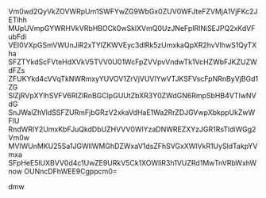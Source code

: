 Vm0wd2QyVkZOVWRpUm1SWFYwZG9WbGx0ZUV0WFJteFZVMjA1VjFKc2JETlhh
MUpUVmpGYWRHVkVRbHBOCk0wSklXVmQ0UzJNeFpIRlNiSEJPQ2xKdVFubFdi
VEI0VXpGSmVWUnJiR2xTYlZKWVEyc3dlRk5zUmxkaQpXR2hvVlhwS1QyTXha
SFZTYkdScFVteHdXVkV5TVV0U01WcFpZVVpvVndwTk1VcHZWbFJKZUZWdFZs
ZFUKYkd4cVVqTkNWRmxyYUVOV1ZrVjVUVlYwVTJKSFVscFpNRnByVjBGd1ZG
SlZjRVpXYlhSVFV6RlZlRnBGClpGUUtZbXR3Y0ZWdGN6RmpSbHB4VTIwNVdG
SnJWalZhVldSSFZURmFjbGRzV2xkaVdHaE1Wa2RrZDJGVwpXbkppUkZwWFlU
RndWRlY2UmxKbFJuQkdDbUZHVVV0WlYzaDNWREZXYzJGR1RsTldiWGg2Vm0w
MVlWUnMKU25Sa1JGWllWMGhDZWxaV1dsZFhSVGxXWlVkR1UySldTakpYVmxa
SFpHeE5lUXBVV0d4c1UwZE9URkV5Ck1XOWliR3h1VUZRd1MwTnVRbWxhWnow
OUNncDFhWEE9Cgppcm0=

dmw